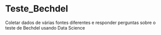 # Teste_Bechdel
Coletar dados de várias fontes diferentes e responder perguntas sobre o teste de Bechdel usando Data Science
